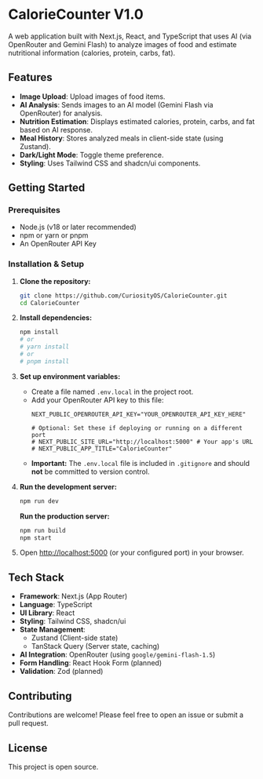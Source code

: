 # CalorieCounter V1.0

A web application built with Next.js, React, and TypeScript that uses AI (via OpenRouter and Gemini Flash) to analyze images of food and estimate nutritional information (calories, protein, carbs, fat).

## Features

*   **Image Upload**: Upload images of food items.
*   **AI Analysis**: Sends images to an AI model (Gemini Flash via OpenRouter) for analysis.
*   **Nutrition Estimation**: Displays estimated calories, protein, carbs, and fat based on AI response.
*   **Meal History**: Stores analyzed meals in client-side state (using Zustand).
*   **Dark/Light Mode**: Toggle theme preference.
*   **Styling**: Uses Tailwind CSS and shadcn/ui components.

## Getting Started

### Prerequisites

*   Node.js (v18 or later recommended)
*   npm or yarn or pnpm
*   An OpenRouter API Key

### Installation & Setup

1.  **Clone the repository:**
    ```bash
    git clone https://github.com/CuriosityOS/CalorieCounter.git
    cd CalorieCounter
    ```

2.  **Install dependencies:**
    ```bash
    npm install
    # or
    # yarn install
    # or
    # pnpm install
    ```

3.  **Set up environment variables:**
    *   Create a file named `.env.local` in the project root.
    *   Add your OpenRouter API key to this file:
        ```env
        NEXT_PUBLIC_OPENROUTER_API_KEY="YOUR_OPENROUTER_API_KEY_HERE"

        # Optional: Set these if deploying or running on a different port
        # NEXT_PUBLIC_SITE_URL="http://localhost:5000" # Your app's URL
        # NEXT_PUBLIC_APP_TITLE="CalorieCounter"
        ```
    *   **Important:** The `.env.local` file is included in `.gitignore` and should **not** be committed to version control.

4.  **Run the development server:**
    ```bash
    npm run dev
    ```

    **Run the production server:**
    ```bash
    npm run build
    npm start
    ```

5.  Open [http://localhost:5000](http://localhost:5000) (or your configured port) in your browser.

## Tech Stack

*   **Framework**: Next.js (App Router)
*   **Language**: TypeScript
*   **UI Library**: React
*   **Styling**: Tailwind CSS, shadcn/ui
*   **State Management**:
    *   Zustand (Client-side state)
    *   TanStack Query (Server state, caching)
*   **AI Integration**: OpenRouter (using `google/gemini-flash-1.5`)
*   **Form Handling**: React Hook Form (planned)
*   **Validation**: Zod (planned)

## Contributing

Contributions are welcome! Please feel free to open an issue or submit a pull request.

## License

This project is open source.
